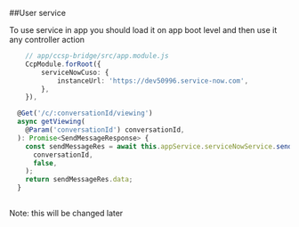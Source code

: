 ##User service

To use service in app you should load it on app boot level and then use it any controller action

```ts
    // app/ccsp-bridge/src/app.module.js
    CcpModule.forRoot({
        serviceNowCuso: {
            instanceUrl: 'https://dev50996.service-now.com',
        },
    }),
````
```ts
  @Get('/c/:conversationId/viewing')
  async getViewing(
    @Param('conversationId') conversationId,
  ): Promise<SendMessageResponse> {
    const sendMessageRes = await this.appService.serviceNowService.sendTyping(
      conversationId,
      false,
    );
    return sendMessageRes.data;
  }
  
```
Note: this will be changed later
